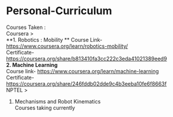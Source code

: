 # Personal-Curriculum

Courses Taken :   
Coursera >  
**1. Robotics : Mobility ** 
Course Link-https://www.coursera.org/learn/robotics-mobility/  
Certificate-https://coursera.org/share/b813410fa3cc222c3eda41021389eed9  
**2. Machine Learning**   
Course link- https://www.coursera.org/learn/machine-learning  
Certificate-https://coursera.org/share/246fddb02dde9c4b3eeba10fe6f8663f  
NPTEL >   
1. Mechanisms and Robot Kinematics  
Courses taking currently  
